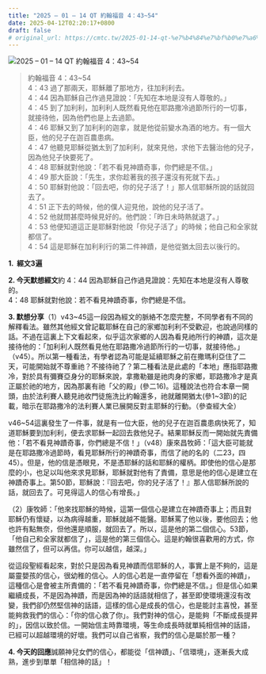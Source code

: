 ```yaml
---
title: "2025 – 01 – 14 QT 約翰福音 4：43~54"
date: 2025-04-12T02:20:17+0800
draft: false
# original_url: https://cmtc.tw/2025-01-14-qt-%e7%b4%84%e7%bf%b0%e7%a6%8f%e9%9f%b3-4%ef%bc%9a4354
---
```


![2025 – 01 – 14 QT 約翰福音 4：43\~54](/images/qt.jpg  "2025 – 01 – 14 QT 約翰福音 4：43\~54")

> 約翰福音 4：43\~54  
> 4：43 過了那兩天，耶穌離了那地方，往加利利去。  
> 4：44 因為耶穌自己作過見證說：「先知在本地是沒有人尊敬的。」  
> 4：45 到了加利利，加利利人既然看見他在耶路撒冷過節所行的一切事，就接待他，因為他們也是上去過節。  
> 4：46 耶穌又到了加利利的迦拿，就是他從前變水為酒的地方。有一個大臣，他的兒子在迦百農患病。  
> 4：47 他聽見耶穌從猶太到了加利利，就來見他，求他下去醫治他的兒子，因為他兒子快要死了。  
> 4：48 耶穌就對他說：「若不看見神蹟奇事，你們總是不信。」  
> 4：49 那大臣說：「先生，求你趁著我的孩子還沒有死就下去。」  
> 4：50 耶穌對他說：「回去吧，你的兒子活了！」那人信耶穌所說的話就回去了。  
> 4：51 正下去的時候，他的僕人迎見他，說他的兒子活了。  
> 4：52 他就問甚麼時候見好的。他們說：「昨日未時熱就退了。」  
> 4：53 他便知道這正是耶穌對他說「你兒子活了」的時候；他自己和全家就都信了。  
> 4：54 這是耶穌在加利利行的第二件神蹟，是他從猶太回去以後行的。

**1.  經文3遍**

**2. 今天默想經文**約 4：44 因為耶穌自己作過見證說：先知在本地是沒有人尊敬的。  
4：48 耶穌就對他說：若不看見神蹟奇事，你們總是不信。

**3. 默想分享**（1）v43\~45這一段因為經文的脈絡不怎麼完整，不同學者有不同的解釋看法。雖然其他經文曾記載耶穌在自己的家鄉加利利不受歡迎，也說過同樣的話。不過在這裏上下文看起來，似乎這次家鄉的人因為看見祂所行的神蹟，這次是接待他的：「加利利人既然看見他在耶路撒冷過節所行的一切事，就接待他。」（v45）。所以第一種看法，有學者認為可能是延續耶穌之前在撒瑪利亞住了二天，可能開始就不尊重祂？不接待祂了？第二種看法是此處的「本地」應指耶路撒冷，對於具有彌賽亞身分的耶穌來說，拿撒勒雖是祂肉身的家鄉，耶路撒冷才是真正屬於祂的地方，因為那裏有祂「父的殿」(參二16)。這種說法也符合本章一開頭，由於法利賽人聽見祂收門徒施洗比約翰還多，祂就離開猶太(參1\~3節)的記載，暗示在耶路撒冷的法利賽人業已展開反對主耶穌的行動。（參查經大全）

v46\~54這裏發生了一件事，就是有一位大臣，他的兒子在迦百農患病快死了，知道耶穌要到加利利，便去求耶穌一起回去救他兒子。結果耶穌反而一開始就先責備他：「若不看見神蹟奇事，你們總是不信！」（v48）康來昌牧師：「這大臣可能就是在耶路撒冷過節時，看見耶穌所行的神蹟奇事，而信了祂的名的（二23，四45）。但是，他的信是憑眼見，不是憑耶穌的話和耶穌的權柄。即使他的信心是那麼的小，也足以叫他來求見耶穌，耶穌就對他有了責備，意思是他的信心是建立在神蹟奇事上。第50節，耶穌說：『回去吧，你的兒子活了！』那人信耶穌所說的話，就回去了。可見得這人的信心有增長。」

（2）康牧師：「他來找耶穌的時候，這第一個信心是建立在神蹟奇事上；而且對耶穌仍有懷疑，以為病得越重，耶穌就越不能醫。耶穌罵了他以後，要他回去；他也許有點無奈，但他還是順服，就回去了。所以，這是他的第二個信心。53節，「他自己和全家就都信了」，這是他的第三個信心。這是約翰很喜歡用的方式，你雖然信了，但可以再信。你可以越信，越深。」

從這段聖經看起來，對於只是因為看見神蹟而信耶穌的人，事實上是不夠的，這是屬靈嬰孩的信心，很幼稚的信心。人的信心若是一直停留在「想看外面的神蹟」，這種信心是會被主所責備的：「若不看見神蹟奇事，你們總是不信。」但是信心如果繼續成長，不是因為神蹟，而是因為神的話語就相信了，甚至即使環境還沒有改變，我們卻仍然堅信神的話語，這樣的信心是成長的信心，也是能討主喜悅，甚至能夠救我們的信心：「你的信心救了你」。我們對神的信心，是能夠「不斷成長提昇的」，因信以致於信。一開始信主時靠環境，等生命成長時就單純相信神的話語，已經可以超越環境的好壞。我們可以自己省察，我們的信心是屬於那一種？

**4. 今天的回應**誠願神兒女們的信心，都能從「信神蹟」、「信環境」，逐漸長大成熟，進步到單單「相信神的話」！